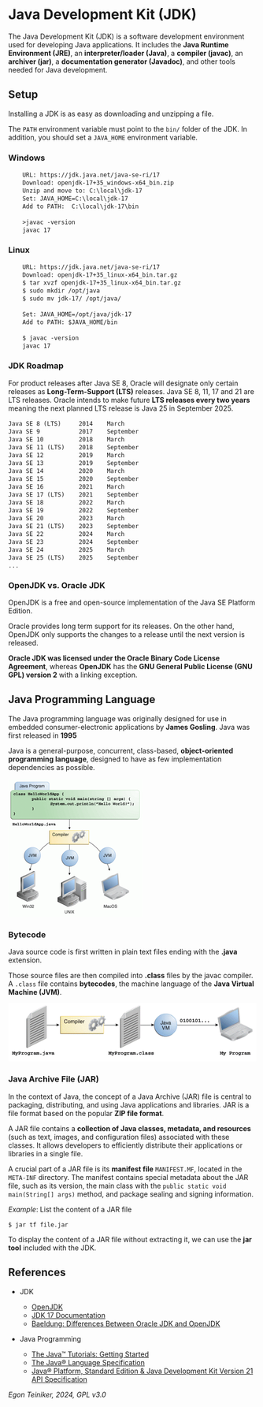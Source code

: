 # Java Development Kit (JDK)

The Java Development Kit (JDK) is a software development environment used for 
developing Java applications. It includes the **Java Runtime Environment (JRE)**, 
an **interpreter/loader (Java)**, a **compiler (javac)**, an **archiver (jar)**, a 
**documentation generator (Javadoc)**, and other tools needed for Java development.

## Setup

Installing a JDK is as easy as downloading and unzipping a file.

The `PATH` environment variable must point to the `bin/` folder of the JDK.
In addition, you should set a `JAVA_HOME` environment variable.

### Windows

```
    URL: https://jdk.java.net/java-se-ri/17
    Download: openjdk-17+35_windows-x64_bin.zip
    Unzip and move to: C:\local\jdk-17 
    Set: JAVA_HOME=C:\local\jdk-17
    Add to PATH:  C:\local\jdk-17\bin

    >javac -version
    javac 17
```

### Linux 

```
    URL: https://jdk.java.net/java-se-ri/17
    Download: openjdk-17+35_linux-x64_bin.tar.gz
    $ tar xvzf openjdk-17+35_linux-x64_bin.tar.gz
    $ sudo mkdir /opt/java
    $ sudo mv jdk-17/ /opt/java/

    Set: JAVA_HOME=/opt/java/jdk-17
    Add to PATH: $JAVA_HOME/bin

    $ javac -version
    javac 17
```


### JDK Roadmap 

For product releases after Java SE 8, Oracle will designate only certain
releases as **Long-Term-Support (LTS)** releases. Java SE 8, 11, 17 
and 21 are LTS releases. 
Oracle intends to make future **LTS releases every two years** meaning 
the next planned LTS release is Java 25 in September 2025.

```
Java SE 8 (LTS)		2014 	March	
Java SE 9			2017 	September 	
Java SE 10			2018 	March 		
Java SE 11 (LTS)	2018	September 
Java SE 12 			2019	March 	
Java SE 13 			2019	September
Java SE 14 			2020	March
Java SE 15 			2020	September
Java SE 16 			2021	March
Java SE 17 (LTS)	2021	September
Java SE 18 			2022 	March
Java SE 19 			2022 	September 
Java SE 20			2023 	March 
Java SE 21 (LTS)	2023 	September
Java SE 22          2024    March 
Java SE 23          2024    September 
Java SE 24          2025    March 
Java SE 25 (LTS)    2025    September 
...
```

### OpenJDK vs. Oracle JDK 

OpenJDK is a free and open-source implementation of the Java SE Platform Edition.

Oracle provides long term support for its releases. On the other hand, 
OpenJDK only supports the changes to a release until the next version is released.

**Oracle JDK was licensed under the Oracle Binary Code License Agreement**,
whereas **OpenJDK** has the **GNU General Public License (GNU GPL) version 2** 
with a linking exception.


## Java Programming Language

The Java programming language was originally designed for use in embedded 
consumer-electronic applications by **James Gosling**. Java was first released in **1995**

Java is a general-purpose, concurrent, class-based, **object-oriented programming language**, 
designed to have as few implementation dependencies as possible. 

![Java Programming Language](figures/JavaProgramming.png)


### Bytecode

Java source code is first written in plain text files ending with the **.java** extension.

Those source files are then compiled into **.class** files by the javac compiler. 
A `.class` file contains **bytecodes**, the machine language of the **Java Virtual Machine (JVM)**. 

![Java Compiler](figures/JavaCompiler.png)


### Java Archive File (JAR)

In the context of Java, the concept of a Java Archive (JAR) file is central to packaging, 
distributing, and using Java applications and libraries. JAR is a file format based on 
the popular **ZIP file format**. 

A JAR file contains a **collection of Java classes, metadata, and resources** (such as text, 
images, and configuration files) associated with these classes. It allows developers to 
efficiently distribute their applications or libraries in a single file.

A crucial part of a JAR file is its **manifest file** `MANIFEST.MF`, located in the 
`META-INF` directory. The manifest contains special metadata about the JAR file, such 
as its version, the main class with the `public static void main(String[] args)` method, 
and package sealing and signing information.

_Example_: List the content of a JAR file
```
$ jar tf file.jar
```

To display the content of a JAR file without extracting it, we can use the **jar tool** 
included with the JDK.


## References

* JDK
    * [OpenJDK](https://jdk.java.net/java-se-ri/17)
    * [JDK 17 Documentation](https://docs.oracle.com/en/java/javase/17/)
    * [Baeldung: Differences Between Oracle JDK and OpenJDK](https://www.baeldung.com/oracle-jdk-vs-openjdk)

* Java Programming 
    * [The Java™ Tutorials: Getting Started](https://docs.oracle.com/javase/tutorial/getStarted/index.html)
    * [The Java® Language Specification](https://docs.oracle.com/javase/specs/jls/se21/html/index.html)
    * [Java® Platform, Standard Edition & Java Development Kit
Version 21 API Specification](https://docs.oracle.com/en/java/javase/21/docs/api/index.html)


*Egon Teiniker, 2024, GPL v3.0*
